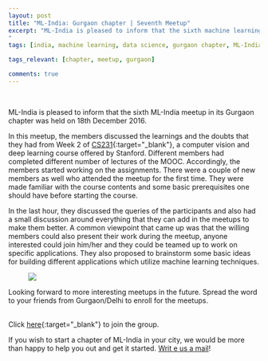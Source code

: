 ```yaml
---
layout: post
title: "ML-India: Gurgaon chapter | Seventh Meetup"
excerpt: "ML-India is pleased to inform that the sixth machine learning meetup in its Gurgaon chapter was held on 18th December 2016. The members discussed about the learnings and the doubts that they had from Week 2 of CS231, a computer vision and deep learning course offered by Stanford.
"
tags: [india, machine learning, data science, gurgaon chapter, ML-India, meetup]

tags_relevant: [chapter, meetup, gurgaon]

comments: true
---
```

<br>

ML-India is pleased to inform that the sixth ML-India meetup in its Gurgaon chapter was held on 18th December 2016.

In this meetup, the members discussed the learnings and the doubts that they had from Week 2 of [CS231](http://cs231n.stanford.edu/){:target="_blank"}, a computer vision and deep learning course offered by Stanford. Different members had completed different number of lectures of the MOOC. Accordingly, the members started working on the assignments. There were a couple of new members as well who attended the meetup for the first time. They were made familiar with the course contents and some basic prerequisites one should have before starting the course. 

In the last hour, they discussed the queries of the participants and also had a small discussion around everything that they can add in the meetups to make them better. A common viewpoint that came up was that the willing members could also present their work during the meetup, anyone interested could join him/her and they could be teamed up to work on specific applications. They also proposed to brainstorm some basic ideas for building different applications which utilize machine learning techniques. 


<figure>
    <a href="/images/meetupggn6th.jpg"><img src="/images/meetupggn6th.jpg"></a>
</figure>

Looking forward to more interesting meetups in the future. Spread the word to your friends from Gurgaon/Delhi to enroll for the meetups.

<br>Click [here](http://www.meetup.com/Machine-Learning-India-Gurgaon/){:target="_blank"} to join the group.

If you wish to start a chapter of ML-India in your city, we would be more than happy to help you out and get it started. <a href="mailto:varun@aspiringminds.com" target="_top">Writ e us a mail</a>!
